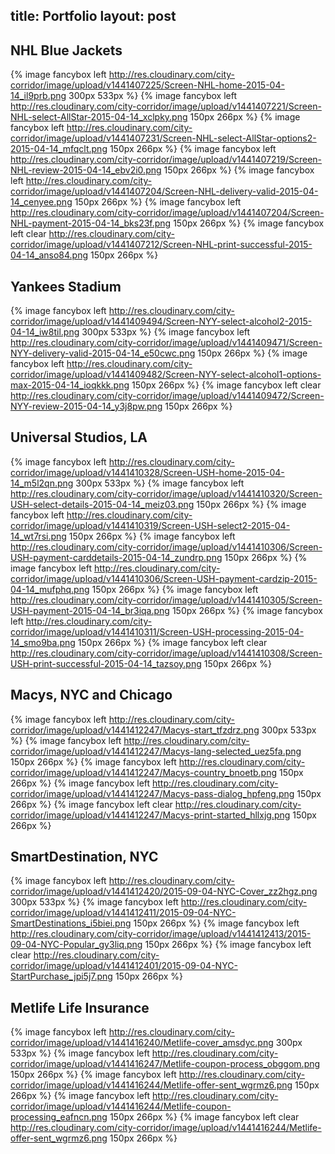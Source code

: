 title: Portfolio
layout: post
---

## NHL Blue Jackets

{% image fancybox left http://res.cloudinary.com/city-corridor/image/upload/v1441407225/Screen-NHL-home-2015-04-14_il9prb.png 300px 533px %}
{% image fancybox left http://res.cloudinary.com/city-corridor/image/upload/v1441407221/Screen-NHL-select-AllStar-2015-04-14_xclpky.png 150px 266px %}
{% image fancybox left http://res.cloudinary.com/city-corridor/image/upload/v1441407231/Screen-NHL-select-AllStar-options2-2015-04-14_mfqclt.png 150px 266px %}
{% image fancybox left http://res.cloudinary.com/city-corridor/image/upload/v1441407219/Screen-NHL-review-2015-04-14_ebv2i0.png 150px 266px %}
{% image fancybox left http://res.cloudinary.com/city-corridor/image/upload/v1441407204/Screen-NHL-delivery-valid-2015-04-14_cenyee.png 150px 266px %}
{% image fancybox left http://res.cloudinary.com/city-corridor/image/upload/v1441407204/Screen-NHL-payment-2015-04-14_bks23f.png 150px 266px %}
{% image fancybox left clear http://res.cloudinary.com/city-corridor/image/upload/v1441407212/Screen-NHL-print-successful-2015-04-14_anso84.png 150px 266px %}

## Yankees Stadium

{% image fancybox left http://res.cloudinary.com/city-corridor/image/upload/v1441409494/Screen-NYY-select-alcohol2-2015-04-14_iw8til.png 300px 533px %}
{% image fancybox left http://res.cloudinary.com/city-corridor/image/upload/v1441409471/Screen-NYY-delivery-valid-2015-04-14_e50cwc.png 150px 266px %}
{% image fancybox left http://res.cloudinary.com/city-corridor/image/upload/v1441409482/Screen-NYY-select-alcohol1-options-max-2015-04-14_ioqkkk.png 150px 266px %}
{% image fancybox left clear http://res.cloudinary.com/city-corridor/image/upload/v1441409472/Screen-NYY-review-2015-04-14_y3j8pw.png 150px 266px %}

## Universal Studios, LA

{% image fancybox left http://res.cloudinary.com/city-corridor/image/upload/v1441410328/Screen-USH-home-2015-04-14_m5l2qn.png 300px 533px %}
{% image fancybox left http://res.cloudinary.com/city-corridor/image/upload/v1441410320/Screen-USH-select-details-2015-04-14_meiz03.png 150px 266px %}
{% image fancybox left http://res.cloudinary.com/city-corridor/image/upload/v1441410319/Screen-USH-select2-2015-04-14_wt7rsi.png 150px 266px %}
{% image fancybox left http://res.cloudinary.com/city-corridor/image/upload/v1441410306/Screen-USH-payment-carddetails-2015-04-14_zundrp.png 150px 266px %}
{% image fancybox left http://res.cloudinary.com/city-corridor/image/upload/v1441410306/Screen-USH-payment-cardzip-2015-04-14_mufphq.png 150px 266px %}
{% image fancybox left http://res.cloudinary.com/city-corridor/image/upload/v1441410305/Screen-USH-payment-2015-04-14_br3iqa.png 150px 266px %}
{% image fancybox left http://res.cloudinary.com/city-corridor/image/upload/v1441410311/Screen-USH-processing-2015-04-14_smo9ba.png 150px 266px %}
{% image fancybox left clear http://res.cloudinary.com/city-corridor/image/upload/v1441410308/Screen-USH-print-successful-2015-04-14_tazsoy.png 150px 266px %}

## Macys, NYC and Chicago

{% image fancybox left http://res.cloudinary.com/city-corridor/image/upload/v1441412247/Macys-start_tfzdrz.png 300px 533px %}
{% image fancybox left http://res.cloudinary.com/city-corridor/image/upload/v1441412247/Macys-lang-selected_uez5fa.png 150px 266px %}
{% image fancybox left http://res.cloudinary.com/city-corridor/image/upload/v1441412247/Macys-country_bnoetb.png 150px 266px %}
{% image fancybox left http://res.cloudinary.com/city-corridor/image/upload/v1441412247/Macys-pass-dialog_hpfeng.png 150px 266px %}
{% image fancybox left clear http://res.cloudinary.com/city-corridor/image/upload/v1441412247/Macys-print-started_hllxjg.png 150px 266px %}


## SmartDestination, NYC
{% image fancybox left http://res.cloudinary.com/city-corridor/image/upload/v1441412420/2015-09-04-NYC-Cover_zz2hgz.png 300px 533px %}
{% image fancybox left http://res.cloudinary.com/city-corridor/image/upload/v1441412411/2015-09-04-NYC-SmartDestinations_i5biei.png 150px 266px %}
{% image fancybox left http://res.cloudinary.com/city-corridor/image/upload/v1441412413/2015-09-04-NYC-Popular_gy3liq.png 150px 266px %}
{% image fancybox left clear http://res.cloudinary.com/city-corridor/image/upload/v1441412401/2015-09-04-NYC-StartPurchase_jpi5j7.png 150px 266px %}

## Metlife Life Insurance
{% image fancybox left http://res.cloudinary.com/city-corridor/image/upload/v1441416240/Metlife-cover_amsdyc.png 300px 533px %}
{% image fancybox left http://res.cloudinary.com/city-corridor/image/upload/v1441416247/Metlife-coupon-process_obggom.png 150px 266px %}
{% image fancybox left http://res.cloudinary.com/city-corridor/image/upload/v1441416244/Metlife-offer-sent_wgrmz6.png 150px 266px %}
{% image fancybox left http://res.cloudinary.com/city-corridor/image/upload/v1441416244/Metlife-coupon-processing_eafncn.png 150px 266px %}
{% image fancybox left clear http://res.cloudinary.com/city-corridor/image/upload/v1441416244/Metlife-offer-sent_wgrmz6.png 150px 266px %}
